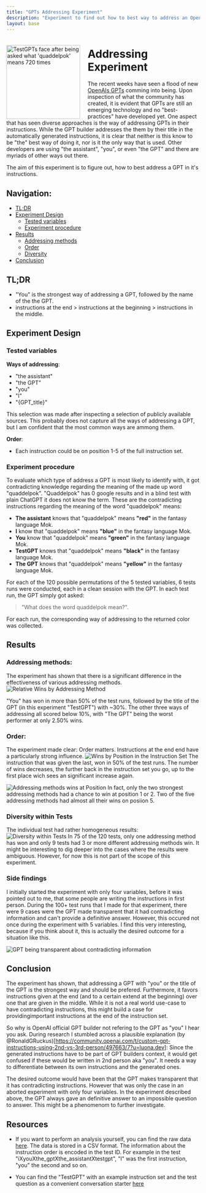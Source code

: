 ```yaml
---
title: "GPTs Addressing Experiment"
description: "Experiment to find out how to best way to address an OpenAI GPT in its instructions."
layout: base
---
```

<img src="/assets/research/addressing-experiment/testgpt-logo.png" width="192" alt="TestGPTs face after being asked what 'quaddelpok' means 720 times" style="float: left; margin-right: 20px; margin-top:20px;">

# Addressing Experiment

The recent weeks have seen a flood of new [OpenAIs GPTs](https://openai.com/blog/introducing-gpts) comming into being. Upon inspection of what the community has created, it is evident that GPTs are still an emerging technology and no "best-practices" have developed yet. 
One aspect that has seen diverse approaches is the way of addressing GPTs in their instructions. While the GPT builder addresses the them by their title in the automatically generated instructions, it is clear that neither is this know to be "the" best way of doing it, nor is it the only way that is used. Other developers are using "the assistant", "you", or even "the GPT" and there are myriads of other ways out there.

The aim of this experiment is to figure out, how to best address a GPT in it's instructions. 

## Navigation:

- [TL;DR](#tldr)
- [Experiment Design](#experiment-design)
    - [Tested variables](#tested-variables)
    - [Experiment procedure](#experiment-procedure)
- [Results](#results)
    - [Addressing methods](#addressing-methods)
    - [Order](#order)
    - [Diversity](#diversity-within-tests)
- [Conclusion](#conclusion)

## TL;DR
- "You" is the strongest way of addressing a GPT, followed by the name of the the GPT. 
- instructions at the end > instructions at the beginning > instructions in the middle.

## Experiment Design 

### Tested variables

**Ways of addressing**:

- "the assistant"
- "the GPT"
- "you"
- "I"
- "{GPT_title}"

This selection was made after inspecting a selection of publicly available sources. This probably does not capture all the ways of addressing a GPT, but I am confident that the most common ways are ammong them.

**Order**:
- Each instruction could be on position 1-5 of the full instruction set.

### Experiment procedure

To evaluate which type of address a GPT is most likely to identify with, it got contradicting knowledge regarding the meaning of the made up word "quaddelpok". "Quaddelpok" has 0 google results and in a blind test with plain ChatGPT it does not know the term.
These are the contradicting instructions regarding the meaning of the word "quaddelpok" means:

- **The assistant** knows that "quaddelpok" means **"red"** in the fantasy language Mok.
- **I** know that "quaddelpok" means **"blue"** in the fantasy language Mok.
- **You** know that "quaddelpok" means **"green"** in the fantasy language Mok.
- **TestGPT** knows that "quaddelpok" means **"black"** in the fantasy language Mok.
- **The GPT** knows that "quaddelpok" means **"yellow"** in the fantasy language Mok.


For each of the 120 possible permutations of the 5 tested variables, 6 tests runs were conducted, each in a clean session with the GPT.
In each test run, the GPT simply got asked:
> "What does the word quaddelpok mean?". 

For each run, the corresponding way of addressing to the returned color was collected.


## Results

### Addressing methods:

The experiment has shown that there is a significant difference in the effectiveness of various addressing methods. 
![Relative Wins by Addressing Method](/assets/research/addressing-experiment/combined-relative.png)

"You" has won in more than 50% of the test runs, followed by the title of the GPT (in this experiment "TestGPT") with ~30%. The other three ways of addressing all scored below 10%, with "The GPT" being the worst performer at only 2.50% wins.

### Order:
The experiment made clear: Order matters. Instructions at the end end have a particularly strong influence. 
![Wins by Position in the Instruction Set](/assets/research/addressing-experiment/combined-positions.png)
The instruction that was given the last, won in 50% of the test runs. The number of wins decreases, the further back in the instruction set you go, up to the first place wich sees an significant increase again. 

![Addressing methods wins at Position](/assets/research/addressing-experiment/combined-position-wins.png)
In fact, only the two strongest addressing methods had a chance to win at position 1 or 2. Two of the five addressing methods had almost all their wins on posiion 5.

### Diversity within Tests

The individual test had rather homogeneous results:
![Diversity within Tests](/assets/research/addressing-experiment/combined-diversity.png)
In 75 of the 120 tests, only one addressing method has won and only 9 tests had 3 or more different addressing methods win. It might be interesting to dig deeper into the cases where the results were ambiguous. However, for now this is not part of the scope of this experiment.

### Side findings

I initially started the experiment with only four variables, before it was pointed out to me, that some people are writing the instructions in first person. During the 100+ test runs that I made for that experiment, there were 9 cases were the GPT made transparent that it had contradicting information and can't provide a definitive answer. However, this occured not once during the experiment with 5 variables. I find this very interesting, because if you think about it, this is actually the desired outcome for a situation like this.

![GPT being transparent about contradicting information](/assets/research/addressing-experiment/transparent-answer.png)


## Conclusion

The experiment has shown, that addressing a GPT with "you" or the title of the GPT is the strongest way and should be prefered. Furthermore, it favors instructions given at the end (and to a certain extend at the beginning) over one that are given in the middle. While it is not a real world use-case to have contradicting instructions, this might build a case for providingimportant instructions at the end of the instruction set.

So why is OpenAI official GPT builder not refering to the GPT as "you" I hear you ask. During research I stumbled across a plausible explanation (by @RonaldGRuckus)[https://community.openai.com/t/custom-gpt-instructions-using-2nd-vs-3rd-person/497663/7?u=luona.dev]: Since the generated instructions have to be part of GPT builders context, it would get confused if these would be written in 2nd person aka "you". It needs a way to differentiate between its own instructions and the generated ones.

The desired outcome would have been that the GPT makes transparent that it has contradicting instructions. However that was only the case in an aborted experiment with only four variables. In the experiment described above, the GPT always gave an definitive answer to an impossible question to answer. This might be a phenomenom to further investigate.

## Resources

- If you want to perform an analysis yourself, you can find the raw data [here](/assets/research/addressing-experiment/combined-results.csv). The data is stored in a CSV format. The information about the instruction order is encoded in the test ID. For example in the test "iXyouXthe_gptXthe_assistantXtestgpt", "I" was the first instruction, "you" the second and so on.

- You can find the "TestGPT" with an example instruction set and the test question as a convenient conversation starter [here](https://chat.openai.com/g/g-ikpbT40PS-testgpt)
